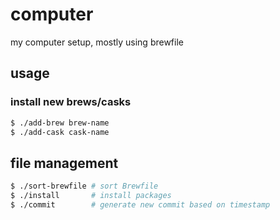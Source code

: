 # computer

my computer setup, mostly using brewfile

## usage

### install new brews/casks

```sh
$ ./add-brew brew-name
$ ./add-cask cask-name
```

## file management

```sh
$ ./sort-brewfile # sort Brewfile
$ ./install       # install packages
$ ./commit        # generate new commit based on timestamp
```

